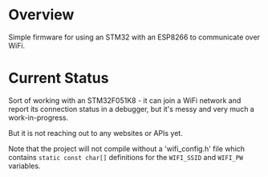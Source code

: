 # Overview

Simple firmware for using an STM32 with an ESP8266 to communicate over WiFi.

# Current Status

Sort of working with an STM32F051K8 - it can join a WiFi network and report its connection status in a debugger, but it's messy and very much a work-in-progress.

But it is not reaching out to any websites or APIs yet.

Note that the project will not compile without a 'wifi\_config.h' file which contains `static const char[]` definitions for the `WIFI_SSID` and `WIFI_PW` variables.

